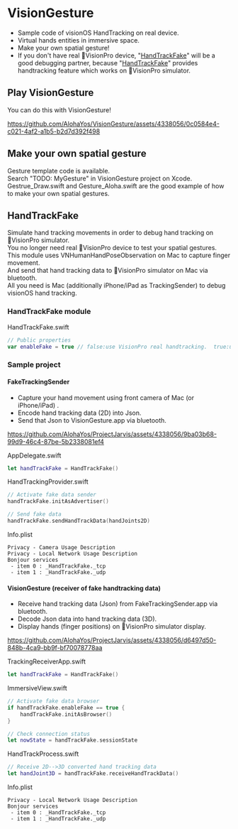 # VisionGesture
 - Sample code of visionOS HandTracking on real device.
 - Virtual hands entities in immersive space.
 - Make your own spatial gesture!
 - If you don't have real VisionPro device, "[HandTrackFake](https://github.com/AlohaYos/VisionGesture/blob/main/README.md#handtrackfake)" will be a good debugging partner, because "[HandTrackFake](https://github.com/AlohaYos/VisionGesture/blob/main/README.md#handtrackfake)" provides handtracking feature which works on VisionPro simulator.

## Play VisionGesture
You can do this with VisionGesture!

https://github.com/AlohaYos/VisionGesture/assets/4338056/0c0584e4-c021-4af2-a1b5-b2d7d392f498

## Make your own spatial gesture

Gesture template code is available.  
Search "TODO: MyGesture" in VisionGesture project on Xcode.  
Gestrue_Draw.swift and Gesture_Aloha.swift are the good example of how to make your own spatial gestures.

## HandTrackFake
Simulate hand tracking movements in order to debug hand tracking on VisionPro simulator.  
You no longer need real VisionPro device to test your spatial gestures.
This module uses VNHumanHandPoseObservation on Mac to capture finger movement.  
And send that hand tracking data to VisionPro simulator on Mac via bluetooth.  
All you need is Mac (additionally iPhone/iPad as TrackingSender) to debug visionOS hand tracking.  

### HandTrackFake module
HandTrackFake.swift
```swift
// Public properties
var enableFake = true // false:use VisionPro real handtracking.  true:use fake handtracking on Mac
```

### Sample project
#### FakeTrackingSender
 - Capture your hand movement using front camera of Mac (or iPhone/iPad) .
 - Encode hand tracking data (2D) into Json.
 - Send that Json to VisionGesture.app via bluetooth.

https://github.com/AlohaYos/ProjectJarvis/assets/4338056/9ba03b68-99d9-46c4-87be-5b2338081ef4

AppDelegate.swift
```swift
let handTrackFake = HandTrackFake()
```

HandTrackingProvider.swift
```swift
// Activate fake data sender
handTrackFake.initAsAdvertiser()

// Send fake data
handTrackFake.sendHandTrackData(handJoints2D)
```

Info.plist
```
Privacy - Camera Usage Description
Privacy - Local Network Usage Description  
Bonjour services  
 - item 0 : _HandTrackFake._tcp  
 - item 1 : _HandTrackFake._udp  
```

#### VisionGesture (receiver of fake handtracking data)
 - Receive hand tracking data (Json) from FakeTrackingSender.app via bluetooth.
 - Decode Json data into hand tracking data (3D).
 - Display hands (finger positions) on VisionPro simulator display.

https://github.com/AlohaYos/ProjectJarvis/assets/4338056/d6497d50-848b-4ca9-bb9f-bf70078778aa

TrackingReceiverApp.swift
```swift
let handTrackFake = HandTrackFake()
```

ImmersiveView.swift
```swift
// Activate fake data browser
if handTrackFake.enableFake == true {
    handTrackFake.initAsBrowser()
}

// Check connection status
let nowState = handTrackFake.sessionState
```

HandTrackProcess.swift
```swift
// Receive 2D-->3D converted hand tracking data
let handJoint3D = handTrackFake.receiveHandTrackData()
```

Info.plist
```
Privacy - Local Network Usage Description  
Bonjour services  
 - item 0 : _HandTrackFake._tcp  
 - item 1 : _HandTrackFake._udp  
```


